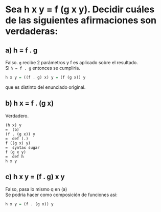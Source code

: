 # Sea h x y = f (g x y). Decidir cuáles de las siguientes afirmaciones son verdaderas:

## a) h = f . g
Falso. `g` recibe 2 parámetros y f es aplicado sobre el resultado.  
Si `h = f . g` entonces se cumpliría.
```haskell
h x y = ((f . g) x) y = (f (g x)) y
```
que es distinto del enunciado original.


## b) h x = f . (g x)
Verdadero.
```
(h x) y
=  (b)
(f . (g x)) y
=  def (.)
f ((g x) y)
=  syntax sugar
f (g x y)
=  def h
h x y
```


## c) h x y = (f . g) x y
Falso, pasa lo mismo q en (a)  
Se podría hacer como composición de funciones así:
```haskell
h x y = (f . (g x)) y
```
